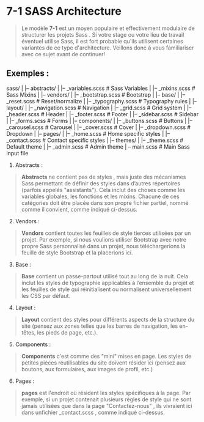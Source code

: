# 7-1 SASS Architecture

> Le modèle **7-1** est un moyen populaire et effectivement modulaire de structurer les projets Sass . Si votre stage ou votre lieu de travail éventuel utilise Sass, il est fort probable qu'ils utilisent certaines variantes de ce type d'architecture. Veillons donc à vous familiariser avec ce sujet avant de continuer!

## Exemples :

sass/
|
|– abstracts/
|   |– _variables.scss    # Sass Variables
|   |– _mixins.scss       # Sass Mixins
|
|– vendors/
|   |– _bootstrap.scss    # Bootstrap
|
|– base/
|   |– _reset.scss        # Reset/normalize
|   |– _typography.scss   # Typography rules
|
|– layout/
|   |– _navigation.scss   # Navigation
|   |– _grid.scss         # Grid system
|   |– _header.scss       # Header
|   |– _footer.scss       # Footer
|   |– _sidebar.scss      # Sidebar
|   |– _forms.scss        # Forms
|
|– components/
|   |– _buttons.scss      # Buttons
|   |– _carousel.scss     # Carousel
|   |– _cover.scss        # Cover
|   |– _dropdown.scss     # Dropdown
|
|– pages/
|   |– _home.scss         # Home specific styles
|   |– _contact.scss      # Contact specific styles
|
|– themes/
|   |– _theme.scss        # Default theme
|   |– _admin.scss        # Admin theme
|
 – main.scss              # Main Sass input file


1. Abstracts :

> **Abstracts** ne contient pas de styles , mais juste des mécanismes Sass permettant de définir des styles dans d’autres répertoires (parfois appelés "assistants"). Cela inclut des choses comme les variables globales, les fonctions et les mixins. Chacune de ces catégories doit être placée dans son propre fichier partiel, nommé comme il convient, comme indiqué ci-dessus.

2. Vendors :

> **Vendors** contient toutes les feuilles de style tierces utilisées par un projet. Par exemple, si nous voulions utiliser Bootstrap avec notre propre Sass personnalisé dans un projet, nous téléchargerions la feuille de style Bootstrap et la placerions ici.

3. Base :

> **Base** contient un passe-partout utilisé tout au long de la nuit. Cela inclut les styles de typographie applicables à l’ensemble du projet et les feuilles de style qui réinitialisent ou normalisent universellement les CSS par défaut.

4. Layout :

> **Layout** contient des styles pour différents aspects de la structure du site (pensez aux zones telles que les barres de navigation, les en-têtes, les pieds de page, etc.).

5. Components :

> **Components** c'est comme des "mini" mises en page. Les styles de petites pièces réutilisables du site doivent résider ici (pensez aux boutons, aux formulaires, aux images de profil, etc.)

6. Pages :

> **pages** est l'endroit où résident les styles spécifiques à la page. Par exemple, si un projet contenait plusieurs règles de style qui ne sont jamais utilisées que dans la page "Contactez-nous" , ils vivraient ici dans unfichier _contact.scss , comme indiqué ci-dessus.



